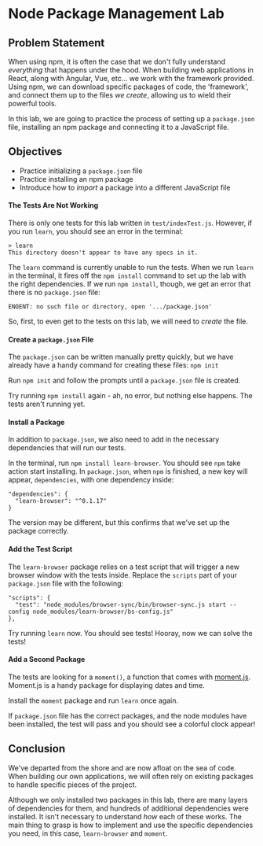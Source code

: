 # Node Package Management Lab

## Problem Statement

When using npm, it is often the case that we don't fully understand _everything_
that happens under the hood.  When building web applications in React, along
with Angular, Vue, etc... we work with the framework provided. Using npm, we can
download specific packages of code, the 'framework', and connect them up to the files
_we create_, allowing us to wield their powerful tools.

In this lab, we are going to practice the process of setting up a `package.json`
file, installing an npm package and connecting it to a JavaScript file.

## Objectives

- Practice initializing a `package.json` file
- Practice installing an npm package
- Introduce how to _import_ a package into a different JavaScript file

#### The Tests Are Not Working

There is only one tests for this lab written in `test/indexTest.js`. However, if
you run `learn`, you should see an error in the terminal:

```
> learn
This directory doesn't appear to have any specs in it.
```

The `learn` command is currently unable to run the tests. When we run `learn` in
the terminal, it fires off the `npm install` command to set up the lab with the
right dependencies. If we run `npm install`, though, we get an error that there
is no `package.json` file:

```
ENOENT: no such file or directory, open '.../package.json'
```

So, first, to even get to the tests on this lab, we will need to _create_ the
file.

#### Create a `package.json` File

The `package.json` can be written manually pretty quickly, but we have already
have a handy command for creating these files: `npm init`

Run `npm init` and follow the prompts until a `package.json` file is created.

Try running `npm install` again - ah, no error, but nothing else happens. The
tests aren't running yet.

#### Install a Package

In addition to `package.json`, we also need to add in the necessary dependencies
that will run our tests.

In the terminal, run `npm install learn-browser`. You should see `npm` take
action start installing.  In `package.json`, when `npm` is finished, a new key
will appear, `dependencies`, with one dependency inside:

```
"dependencies": {
  "learn-browser": "^0.1.17"
}
```

The version may be different, but this confirms that we've set up the package
correctly.

#### Add the Test Script

The `learn-browser` package relies on a test script that will trigger a new
browser window with the tests inside.  Replace the `scripts` part of your
`package.json` file with the following:

```
"scripts": {
  "test": "node_modules/browser-sync/bin/browser-sync.js start --config node_modules/learn-browser/bs-config.js"
},
```

Try running `learn` now. You should see tests! Hooray, now we can solve the tests!

#### Add a Second Package

The tests are looking for a `moment()`, a function that comes with
[moment.js][moment].  Moment.js is a handy package for displaying dates and
time.

Install the `moment` package and run `learn` once again.

If `package.json` file has the correct packages, and the node modules have been
installed, the test will pass and you should see a colorful clock appear!

## Conclusion

We've departed from the shore and are now afloat on the sea of code. When
building our own applications, we will often rely on existing packages to handle
specific pieces of the project.

Although we only installed two packages in this lab, there are many layers of
dependencies for them, and hundreds of additional dependencies were installed.
It isn't necessary to understand _how_ each of these works.  The main thing to
grasp is how to implement and use the specific dependencies you need, in this
case, `learn-browser` and `moment`.

[moment]: https://momentjs.com/
